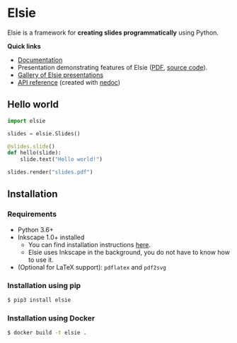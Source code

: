 # Elsie
Elsie is a framework for **creating slides programmatically** using Python.

**Quick links**
- [Documentation](https://spirali.github.io/elsie)
- Presentation demonstrating features of Elsie ([PDF](examples/bigdemo/bigdemo.pdf),
[source code](examples/bigdemo/bigdemo.py)).
- [Gallery of Elsie presentations](https://spirali.github.io/elsie/gallery)
- [API reference](https://spirali.github.io/elsie/apidoc) (created with [nedoc](https://github.com/spirali/nedoc))

## Hello world
```python
import elsie

slides = elsie.Slides()

@slides.slide()
def hello(slide):
    slide.text("Hello world!")

slides.render("slides.pdf")
```

## Installation
### Requirements
- Python 3.6+
- Inkscape 1.0+ installed
    - You can find installation instructions [here](https://wiki.inkscape.org/wiki/index.php/Installing_Inkscape).
    - Elsie uses Inkscape in the background, you do not have to know how to use it.
- (Optional for LaTeX support): `pdflatex` and `pdf2svg`

### Installation using pip
```bash
$ pip3 install elsie
```

### Installation using Docker
```bash
$ docker build -t elsie .
```
